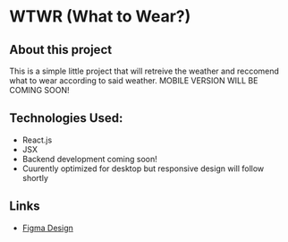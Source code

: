 # WTWR (What to Wear?)

## About this project

This is a simple little project that will retreive the weather and reccomend what to wear according to said weather. MOBILE VERSION WILL BE COMING SOON!

## Technologies Used:

- React.js
- JSX
- Backend development coming soon!
- Cuurently optimized for desktop but responsive design will follow shortly

## Links

- [Figma Design](https://www.figma.com/file/DTojSwldenF9UPKQZd6RRb/Sprint-10%3A-WTWR)
